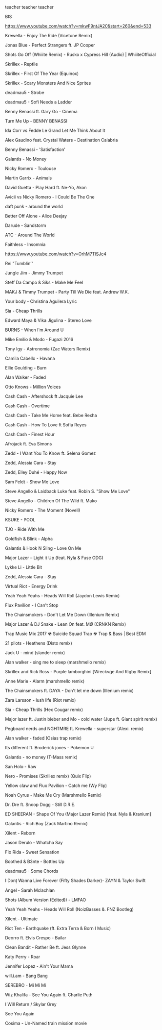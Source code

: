 

teacher teacher teacher

BIS


https://www.youtube.com/watch?v=mkwF9ntJA20&start=260&end=533



Krewella - Enjoy The Ride (Vicetone Remix)

Jonas Blue - Perfect Strangers ft. JP Cooper

Shots Go Off (Whiiite Remix) - Rusko x Cypress Hill (Audio) | WhiiiteOfficial


Skrillex - Reptile

Skrillex - First Of The Year (Equinox)

Skrillex - Scary Monsters And Nice Sprites

deadmau5 - Strobe

deadmau5 - Sofi Needs a Ladder

Benny Benassi ft. Gary Go - Cinema

Turn Me Up - BENNY BENASSI

Ida Corr vs Fedde Le Grand Let Me Think About It 

Alex Gaudino feat. Crystal Waters - Destination Calabria

Benny Benassi - 'Satisfaction' 

Galantis - No Money

Nicky Romero - Toulouse

Martin Garrix - Animals

David Guetta - Play Hard ft. Ne-Yo, Akon 

Avicii vs Nicky Romero - I Could Be The One

daft punk - around the world

Better Off Alone - Alice Deejay

Darude - Sandstorm

ATC - Around The World

Faithless - Insomnia

https://www.youtube.com/watch?v=OrhM7TlSJc4

Rei "Tumblin’"


Jungle Jim - Jimmy Trumpet

Steff Da Campo & Siks - Make Me Feel 

MAKJ & Timmy Trumpet - Party Till We Die feat. Andrew W.K.

Your body - Christina Aguilera Lyric

Sia - Cheap Thrills 

Edward Maya & Vika Jigulina - Stereo Love

BURNS - When I'm Around U

Mike Emilio & Modo - Fugazi 2016

Tony Igy - Astronomia (Zac Waters Remix)

Camila Cabello - Havana

Ellie Goulding - Burn

Alan Walker - Faded

Otto Knows - Million Voices

Cash Cash - Aftershock ft Jacquie Lee

Cash Cash - Overtime

Cash Cash - Take Me Home feat. Bebe Rexha

Cash Cash - How To Love ft Sofia Reyes

Cash Cash - Finest Hour

Afrojack ft. Eva Simons

Zedd - I Want You To Know ft. Selena Gomez

Zedd, Alessia Cara - Stay

Zedd, Elley Duhé - Happy Now 

Sam Feldt - Show Me Love

Steve Angello & Laidback Luke feat. Robin S. "Show Me Love"

Steve Angello - Children Of The Wild ft. Mako

Nicky Romero - The Moment (Novell)

KSUKE - POOL

TJO - Ride With Me

Goldfish & Blink - Alpha

Galantis & Hook N Sling - Love On Me

Major Lazer – Light it Up (feat. Nyla & Fuse ODG)

Lykke Li - Little Bit

Zedd, Alessia Cara - Stay

Virtual Riot - Energy Drink

Yeah Yeah Yeahs - Heads Will Roll (Jaydon Lewis Remix)

Flux Pavilion - I Can't Stop

The Chainsmokers - Don't Let Me Down (Illenium Remix)

Major Lazer & DJ Snake - Lean On feat. MØ (CRNKN Remix)

Trap Music Mix 2017 ☢ Suicide Squad Trap ☢ Trap & Bass | Best EDM

21 pilots - Heathens (Disto remix) 

Jack U - mind (slander remix) 

Alan walker - sing me to sleep (marshmello remix) 

Skrillex and Rick Ross - Purple lamborghini [Wreckvge And Rigby Remix] 

Anne Marie - Alarm (marshmello remix) 

The Chainsmokers ft. DAYA - Don't let me down (Illenium remix)

Zara Larsson - lush life (Riot remix) 

Sia - Cheap Thrills (Hex Cougar remix) 

Major lazer ft. Justin bieber and Mo - cold water (Jupe ft. Giant spirit remix) 

Pegboard nerds and NGHTMRE ft. Krewella - superstar (Alexi. remix) 

Alan walker - faded (Osias trap remix) 

Its different ft. Broderick jones - Pokemon U 

Galantis - no money (T-Mass remix) 

San Holo - Raw 

Nero - Promises (Skrillex remix) (Quix Flip) 

Yellow claw and Flux Pavilion - Catch me (Wy Flip)

Noah Cyrus - Make Me Cry (Marshmello Remix)

Dr. Dre ft. Snoop Dogg - Still D.R.E.

ED SHEERAN - Shape Of You (Major Lazer Remix) [feat. Nyla & Kranium]

Galantis - Rich Boy (Zack Martino Remix)

Xilent - Reborn

Jason Derulo - Whatcha Say

Flo Rida - Sweet Sensation

Boothed & B3nte - Bottles Up

deadmau5 - Some Chords

I Don۪t Wanna Live Forever (Fifty Shades Darker)- ZAYN & Taylor Swift

Angel - Sarah Mclachlan

Shots (Album Version (Edited)) - LMFAO

Yeah Yeah Yeahs - Heads Will Roll (NoizBasses &. FNZ Bootleg)

Xilent - Ultimate

Riot Ten - Earthquake (ft. Extra Terra & Born I Music)

Deorro ft. Elvis Crespo - Bailar

Clean Bandit - Rather Be ft. Jess Glynne

Katy Perry - Roar

Jennifer Lopez - Ain't Your Mama

will.i.am - Bang Bang

SEREBRO - Mi Mi Mi

Wiz Khalifa - See You Again ft. Charlie Puth

I Will Return / Skylar Grey

See You Again

Cosima - Un-Named  train mission movie
